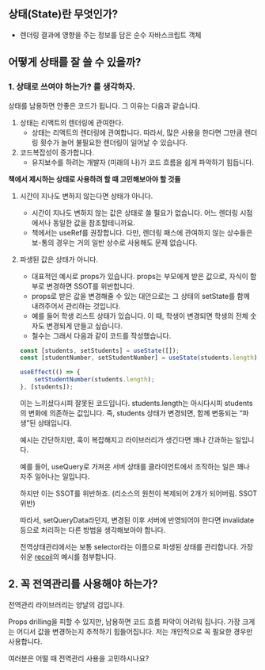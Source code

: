 ## 상태(State)란 무엇인가?

- 렌더링 결과에 영향을 주는 정보를 담은 순수 자바스크립트 객체

## 어떻게 상태를 잘 쓸 수 있을까?

### 1. 상태로 쓰여야 하는가? 를 생각하자.

상태를 남용하면 안좋은 코드가 됩니다. 그 이유는 다음과 같습니다.

1. 상태는 리액트의 렌더링에 관여한다.
    - 상태는 리액트의 렌더링에 관여합니다. 따라서, 많은 사용을 한다면 그만큼 렌더링 횟수가 늘어 불필요한 렌더링이 일어날 수 있습니다.
2. 코드복잡성이 증가합니다.
    - 유지보수를 하려는 개발자 (미래의 나)가 코드 흐름을 쉽게 파악하기 힘듭니다.

**책에서 제시하는 상태로 사용하려 할 때 고민해보아야 할 것들**

1. 시간이 지나도 변하지 않는다면 상태가 아니다.
    - 시간이 지나도 변하지 않는 값은 상태로 쓸 필요가 없습니다. 어느 렌더링 시점에서나 동일한 값을 참조할테니까요.
    - 책에서는 useRef를 권장합니다. 다만, 렌더링 패스에 관여하지 않는 상수들은 보-통의 경우는 거의 일반 상수로 사용해도 문제 없습니다.
2. 파생된 값은 상태가 아니다.
    - 대표적인 예시로 props가 있습니다. props는 부모에게 받은 값으로, 자식이 함부로 변경하면 SSOT를 위반합니다.
    - props로 받은 값을 변경해줄 수 있는 대안으로는 그 상태의 setState를 함께 내려주어서 관리하는 것입니다.
    - 예를 들어 학생 리스트 상태가 있습니다. 이 때, 학생이 변경되면 학생의 전체 숫자도 변경되게 만들고 싶습니다.
    - 철수는 그래서 다음과 같이 코드를 작성했습니다.
    
    ```jsx
    const [students, setStudents] = useState([]);
    const [studentNumber, setStudentNumber] = useState(students.length);
    
    useEffect(() => {
    	setStudentNumber(students.length);
    }, [students]);
    ```
    
    이는 느끼셨다시피 잘못된 코드입니다. students.length는 아시다시피 students의 변화에 의존하는 값입니다. 즉, students 상태가 변경되면, 함께 변동되는 “파생”된 상태입니다.
    
    예시는 간단하지만, 훅이 복잡해지고 라이브러리가 생긴다면 꽤나 간과하는 일입니다.
    
    예를 들어, useQuery로 가져온 서버 상태를 클라이언트에서 조작하는 일은 꽤나 자주 일어나는 일입니다.
    
    하지만 이는 SSOT를 위반하죠. (리소스의 원천이 복제되어 2개가 되어버림. SSOT위반)
    
    따라서, setQueryData라던지, 변경된 이후 서버에 반영되어야 한다면 invalidate등으로 처리하는 다른 방법을 생각해보아야 합니다.
    
    전역상태관리에서는 보통 selector라는 이름으로 파생된 상태를 관리합니다. 가장 쉬운 [recoil](https://recoiljs.org/docs/basic-tutorial/selectors/)의 예시를 첨부합니다.
    

## 2. 꼭 전역관리를 사용해야 하는가?

전역관리 라이브러리는 양날의 검입니다.

Props drilling을 피할 수 있지만, 남용하면 코드 흐름 파악이 어려워 집니다. 가장 크게는 어디서 값을 변경하는지 추적하기 힘들어집니다. 저는 개인적으로 꼭 필요한 경우만 사용합니다.

여러분은 어떨 때 전역관리 사용을 고민하시나요?
